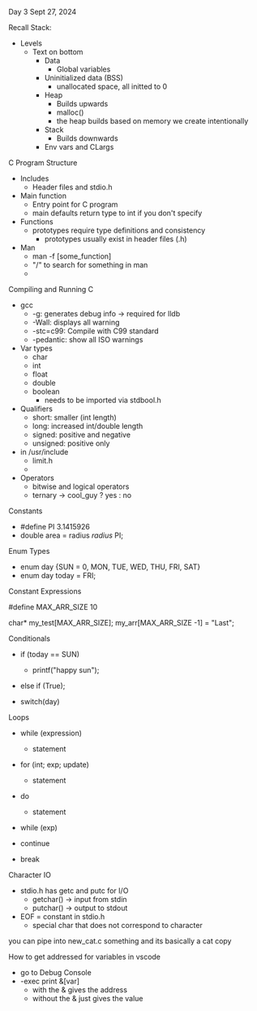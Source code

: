 Day 3
Sept 27, 2024

Recall Stack:

- Levels
  - Text on bottom
    - Data
      - Global variables
    - Uninitialized data (BSS)
      - unallocated space, all initted to 0
    - Heap
      - Builds upwards
      - malloc()
      - the heap builds based on memory we create intentionally
    - Stack
      - Builds downwards
    - Env vars and CLargs

C Program Structure

- Includes
  - Header files and stdio.h
- Main function
  - Entry point for C program
  - main defaults return type to int if you don't specify
- Functions
  - prototypes require type definitions and consistency
    - prototypes usually exist in header files (.h)
- Man
  - man -f [some_function]
  - "/" to search for something in man
  -

Compiling and Running C

- gcc
  - -g:  generates debug info -> required for lldb
  - -Wall:  displays all warning
  - -stc=c99:  Compile with C99 standard
  - -pedantic:  show all ISO warnings
- Var types
  - char
  - int
  - float
  - double
  - boolean
    - needs to be imported via stdbool.h
- Qualifiers
  - short:    smaller (int length)
  - long:     increased int/double length
  - signed:   positive and negative
  - unsigned: positive only
- in /usr/include
  - limit.h
  -
- Operators
  - bitwise and logical operators
  - ternary -> cool_guy ? yes : no

Constants

- #define PI 3.1415926
- double area = radius *radius* PI;

Enum Types

- enum day {SUN = 0, MON, TUE, WED, THU, FRI, SAT}
- enum day today = FRI;

Constant Expressions

#define MAX_ARR_SIZE 10

char* my_test[MAX_ARR_SIZE];
my_arr[MAX_ARR_SIZE -1] = "Last";

Conditionals

- if (today == SUN)
  - printf("happy sun");
- else if (True);
  
- switch(day)

Loops

- while (expression)
  - statement
- for (int; exp; update)
  - statement
- do
  - statement
- while (exp)

- continue
- break

Character IO

- stdio.h has getc and putc for I/O
  - getchar() -> input from stdin
  - putchar() -> output to stdout
- EOF = constant in stdio.h 
  - special char that does not correspond to character
  

you can pipe into new_cat.c something and its basically a cat copy


How to get addressed for variables in vscode
- go to Debug Console
- -exec print &[var]
  - with the & gives the address
  - without the & just gives the value